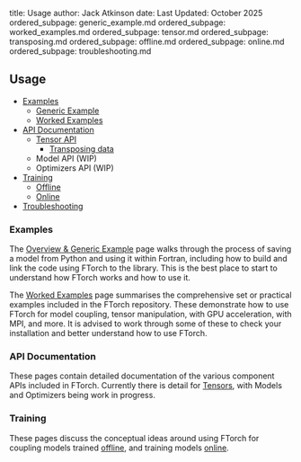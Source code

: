 title: Usage
author: Jack Atkinson
date: Last Updated: October 2025
ordered_subpage: generic_example.md
ordered_subpage: worked_examples.md
ordered_subpage: tensor.md
ordered_subpage: transposing.md
ordered_subpage: offline.md
ordered_subpage: online.md
ordered_subpage: troubleshooting.md


## Usage

- [Examples](#examples)
    - [Generic Example](|page|/usage/generic_example.html)
    - [Worked Examples](|page|/usage/worked_examples.html)
- [API Documentation](#api-documentation)
    - [Tensor API](|page|/usage/tensor.html)
        - [Transposing data](|page|/usage/transposing.html)
    - Model API (WIP)
    - Optimizers API (WIP)
- [Training](#training)
    - [Offline](|page|/usage/offline.html)
    - [Online](|page|/usage/online.html)
- [Troubleshooting](|page|/installation/troubleshooting.html)


### Examples

The [Overview & Generic Example](|page|/examples/generic_example.html) page walks
through the process of saving a model from Python and using it within Fortran,
including how to build and link the code using FTorch to the library.
This is the best place to start to understand how FTorch works and how to use it.

The [Worked Examples](|page|/examples/worked_examples.html) page summarises the
comprehensive set or practical examples included in the FTorch repository.
These demonstrate how to use FTorch for model coupling, tensor manipulation, with GPU
acceleration, with MPI, and more.
It is advised to work through some of these to check your installation and better
understand how to use FTorch.


### API Documentation

These pages contain detailed documentation of the various component APIs included in FTorch. Currently there is detail for [Tensors](|page|/usage/tensor.html), with
Models and Optimizers being work in progress.


### Training

These pages discuss the conceptual ideas around using FTorch for coupling models
trained [offline](|page|/usage/offline.html), and training models
[online](|page|/usage/online.html).
